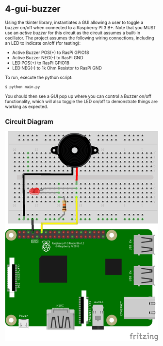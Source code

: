 # 4-gui-buzzer

Using the tkinter library, instantiates a GUI allowing a user to toggle a buzzer on/off
when connected to a Raspberry PI 3 B+. Note that you MUST use an *active buzzer* for this
circuit as the circuit assumes a built-in oscillator. The project assumes the following
wiring connections, including an LED to indicate on/off (for testing):

- Active Buzzer POS(+) to RasPi GPIO18
- Active Buzzer NEG(-) to RasPi GND
- LED POS(+) to RasPi GPIO18
- LED NEG(-) to 1k Ohm Resistor to RasPi GND

To run, execute the python script:

```bash
$ python main.py
```

You should then see a GUI pop up where you can control a Buzzer on/off functionality,
which will also toggle the LED on/off to demonstrate things are working as expected.

## Circuit Diagram

![Circuit](img/buzzer.png "Circuit")
